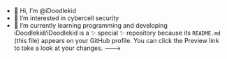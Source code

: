 - 👋 Hi, I’m @iDoodlekid
- 👀 I’m interested in cybercell security
- 🌱 I’m currently learning programming and developing
iDoodlekid/iDoodlekid is a ✨ special ✨ repository because its `README.md` (this file) appears on your GitHub profile.
You can click the Preview link to take a look at your changes.
--->
